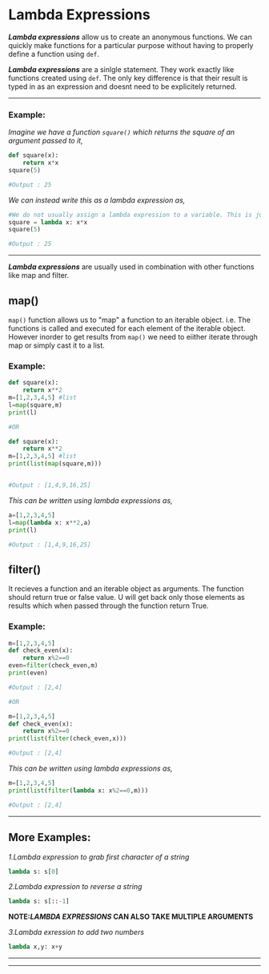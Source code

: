 <!--Lambda Expressions in Python-->
# Lambda Expressions

**_Lambda expressions_** allow us to create an anonymous functions. We can quickly make functions for a particular purpose without having to properly define a function using `def`.

**_Lambda expressions_** are a sinlgle statement. They work exactly like functions created using `def`. The only key difference is that their result is typed in as an expression and doesnt need to be explicitely returned.

***

### Example:

_Imagine we have a function `square()` which returns the square of an argument passed to it,_
```python
def square(x):
    return x*x
square(5)

#Output : 25
```
_We can instead write this as a lambda expression as,_
```python
#We do not usually assign a lambda expression to a variable. This is just for demonstration purposes.
square = lambda x: x*x
square(5)

#Output : 25
```

***

**_Lambda expressions_** are usually used in combination with other functions like map and filter.

map()
---
`map()` function allows us to "map" a function to an iterable object. i.e. The functions is called and executed for each element of the iterable object. However inorder to get results from `map()` we need to eiither iterate through map or simply cast it to a list.

### Example:

```python
def square(x):
    return x**2
m=[1,2,3,4,5] #list
l=map(square,m)
print(l)

#OR

def square(x):
    return x**2
m=[1,2,3,4,5] #list
print(list(map(square,m)))


#Output : [1,4,9,16,25]
```
_This can be written using lambda expressions as,_

```python
a=[1,2,3,4,5]
l=map(lambda x: x**2,a)
print(l)

#Output : [1,4,9,16,25]
```

filter()
---
It recieves a function and an iterable object as arguments. The function should return true or false value. U will get back only those elements as results which when passed through the function return True.

### Example:

```python
m=[1,2,3,4,5]
def check_even(x):
    return x%2==0 
even=filter(check_even,m)
print(even)

#Output : [2,4]

#OR

m=[1,2,3,4,5]
def check_even(x):
    return x%2==0 
print(list(filter(check_even,x)))

#Output : [2,4]
```
_This can be written using lambda expressions as,_
```python
m=[1,2,3,4,5]
print(list(filter(lambda x: x%2==0,m)))

#Output : [2,4]
```

***

## More Examples:

_1.Lambda expression to grab first character of a string_
```python
lambda s: s[0]
```

_2.Lambda expression to reverse a string_
```python
lambda s: s[::-1]
```

**NOTE:_LAMBDA EXPRESSIONS_ CAN ALSO TAKE MULTIPLE ARGUMENTS**

_3.Lambda exression to add two numbers_
```python
lambda x,y: x+y
```

***
***
    
    
    
